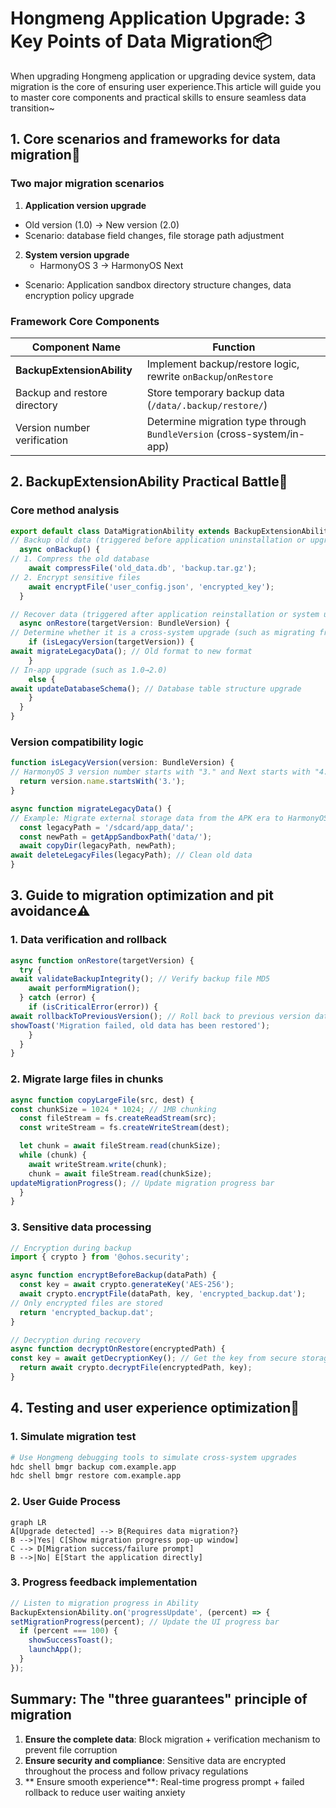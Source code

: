 
# Hongmeng Application Upgrade: 3 Key Points of Data Migration📦

When upgrading Hongmeng application or upgrading device system, data migration is the core of ensuring user experience.This article will guide you to master core components and practical skills to ensure seamless data transition~


## 1. Core scenarios and frameworks for data migration🔄
### Two major migration scenarios
1. **Application version upgrade**
- Old version (1.0) → New version (2.0)
- Scenario: database field changes, file storage path adjustment

2. **System version upgrade**
   - HarmonyOS 3 → HarmonyOS Next  
- Scenario: Application sandbox directory structure changes, data encryption policy upgrade

### Framework Core Components
| Component Name | Function |
|------------------------|---------------------------------------|  
| **BackupExtensionAbility** | Implement backup/restore logic, rewrite `onBackup`/`onRestore` |
| Backup and restore directory | Store temporary backup data (`/data/.backup/restore/`) |
| Version number verification | Determine migration type through `BundleVersion` (cross-system/in-app) |


## 2. BackupExtensionAbility Practical Battle🚀
### Core method analysis
```typescript  
export default class DataMigrationAbility extends BackupExtensionAbility {  
// Backup old data (triggered before application uninstallation or upgrade)
  async onBackup() {  
// 1. Compress the old database
    await compressFile('old_data.db', 'backup.tar.gz');  
// 2. Encrypt sensitive files
    await encryptFile('user_config.json', 'encrypted_key');  
  }  

// Recover data (triggered after application reinstallation or system upgrade)
  async onRestore(targetVersion: BundleVersion) {  
// Determine whether it is a cross-system upgrade (such as migrating from HarmonyOS 3)
    if (isLegacyVersion(targetVersion)) {  
await migrateLegacyData(); // Old format to new format
    }  
// In-app upgrade (such as 1.0→2.0)
    else {  
await updateDatabaseSchema(); // Database table structure upgrade
    }  
  }  
}  
```  

### Version compatibility logic
```typescript  
function isLegacyVersion(version: BundleVersion) {  
// HarmonyOS 3 version number starts with "3." and Next starts with "4."
  return version.name.startsWith('3.');  
}  

async function migrateLegacyData() {  
// Example: Migrate external storage data from the APK era to HarmonyOS sandbox
  const legacyPath = '/sdcard/app_data/';  
  const newPath = getAppSandboxPath('data/');  
  await copyDir(legacyPath, newPath);  
await deleteLegacyFiles(legacyPath); // Clean old data
}  
```  


## 3. Guide to migration optimization and pit avoidance⚠️
### 1. Data verification and rollback
```typescript  
async function onRestore(targetVersion) {  
  try {  
await validateBackupIntegrity(); // Verify backup file MD5
    await performMigration();  
  } catch (error) {  
    if (isCriticalError(error)) {  
await rollbackToPreviousVersion(); // Roll back to previous version data
showToast('Migration failed, old data has been restored');
    }  
  }  
}  
```  

### 2. Migrate large files in chunks
```typescript  
async function copyLargeFile(src, dest) {  
const chunkSize = 1024 * 1024; // 1MB chunking
  const fileStream = fs.createReadStream(src);  
  const writeStream = fs.createWriteStream(dest);  

  let chunk = await fileStream.read(chunkSize);  
  while (chunk) {  
    await writeStream.write(chunk);  
    chunk = await fileStream.read(chunkSize);  
updateMigrationProgress(); // Update migration progress bar
  }  
}  
```  

### 3. Sensitive data processing
```typescript  
// Encryption during backup
import { crypto } from '@ohos.security';  

async function encryptBeforeBackup(dataPath) {  
  const key = await crypto.generateKey('AES-256');  
  await crypto.encryptFile(dataPath, key, 'encrypted_backup.dat');  
// Only encrypted files are stored
  return 'encrypted_backup.dat';  
}  

// Decryption during recovery
async function decryptOnRestore(encryptedPath) {  
const key = await getDecryptionKey(); // Get the key from secure storage
  return await crypto.decryptFile(encryptedPath, key);  
}  
```  


## 4. Testing and user experience optimization📱
### 1. Simulate migration test
```bash  
# Use Hongmeng debugging tools to simulate cross-system upgrades
hdc shell bmgr backup com.example.app  
hdc shell bmgr restore com.example.app  
```  

### 2. User Guide Process
```mermaid  
graph LR  
A[Upgrade detected] --> B{Requires data migration?}
B -->|Yes| C[Show migration progress pop-up window]
C --> D[Migration success/failure prompt]
B -->|No| E[Start the application directly]
```  

### 3. Progress feedback implementation
```typescript  
// Listen to migration progress in Ability
BackupExtensionAbility.on('progressUpdate', (percent) => {  
setMigrationProgress(percent); // Update the UI progress bar
  if (percent === 100) {  
    showSuccessToast();  
    launchApp();  
  }  
});  
```  


## Summary: The "three guarantees" principle of migration
1. **Ensure the complete data**: Block migration + verification mechanism to prevent file corruption
2. **Ensure security and compliance**: Sensitive data are encrypted throughout the process and follow privacy regulations
3. ** Ensure smooth experience**: Real-time progress prompt + failed rollback to reduce user waiting anxiety

